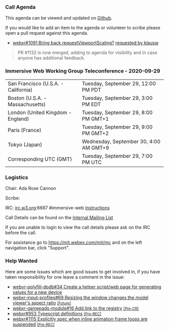 ### Call Agenda

This agenda can be viewed and updated on [Github](https://github.com/immersive-web/administrivia/blob/main/meetings/wg/2020-09-29-Immersive_Web_Working_Group_Teleconference-agenda.md).

If you would like to add an item to the agenda or volunteer to scribe please open a pull request against this agenda.

* [webxr#1091 Bring back requestViewportScaling?](https://github.com/immersive-web/webxr/issues/1091) [requested by klausw](https://github.com/immersive-web/webxr/issues/1091#issuecomment-699153822)
> PR #1132 is now merged, adding to agenda for visibility and in case anyone has additional feedback.

### Immersive Web Working Group Teleconference - 2020-09-29

<table>
<tr><td> San Francisco (U.S.A. - California) <td> Tuesday, September 29, 12:00 PM PDT
<tr><td> Boston (U.S.A. - Massachusetts) <td> Tuesday, September 29, 3:00 PM EDT
<tr><td> London (United Kingdom - England) <td> Tuesday, September 29, 8:00 PM GMT+1
<tr><td> Paris (France) <td> Tuesday, September 29, 9:00 PM GMT+2
<tr><td> Tokyo (Japan) <td> Wednesday, September 30, 4:00 AM GMT+9
<tr><td> Corresponding UTC (GMT) <td> Tuesday, September 29, 7:00 PM UTC
</table>

### Logistics

Chair: Ada Rose Cannon

Scribe:

IRC: [irc.w3.org](http://irc.w3.org/):6667 #immersive-web [Instructions](https://github.com/immersive-web/administrivia/blob/main/IRC.md)

Call Details can be found on the [Internal Mailing List](https://lists.w3.org/Archives/Member/internal-immersive-web/2019Feb/0002.html)

If you are unable to login to view the call details please ask on the IRC before the call.

For assistance go to https://mit.webex.com/mit/mc  and on the left navigation bar, click "Support".

### Help Wanted

Here are some issues which are good issues to get involved in, if you have taken responsibility for one leave a comment in the issue:

- [webvr-polyfill-dpdb#34 Create a helper script/web page for generating values for a new device](https://github.com/immersive-web/webvr-polyfill-dpdb/issues/34)
- [webxr-input-profiles#69 Resizing the window changes the model viewer's aspect ratio](https://github.com/immersive-web/webxr-input-profiles/issues/69) [<small>[Future]</small>](https://api.github.com/repos/immersive-web/webxr-input-profiles/milestones/4)
- [webxr-gamepads-module#16 Add link to the registry](https://github.com/immersive-web/webxr-gamepads-module/issues/16) [<small>[Pre-CR]</small>](https://api.github.com/repos/immersive-web/webxr-gamepads-module/milestones/1)
- [webxr#953 Typescript definitions](https://github.com/immersive-web/webxr/issues/953) [<small>[Pre-REC]</small>](https://api.github.com/repos/immersive-web/webxr/milestones/16)
- [webxr#1115 Explicitly spec when inline animation frame loops are suspended](https://github.com/immersive-web/webxr/issues/1115) [<small>[Pre-REC]</small>](https://api.github.com/repos/immersive-web/webxr/milestones/16)


              
